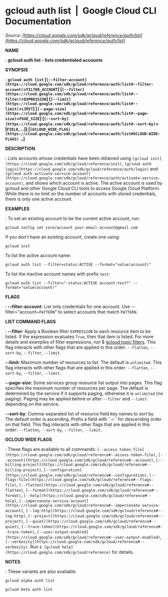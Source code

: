 # gcloud auth list  |  Google Cloud CLI Documentation

*Source: [https://cloud.google.com/sdk/gcloud/reference/auth/list](https://cloud.google.com/sdk/gcloud/reference/auth/list)*

**NAME**

: **gcloud auth list - lists credentialed accounts**

**SYNOPSIS**

: **`gcloud auth list` [`[--filter-account](https://cloud.google.com/sdk/gcloud/reference/auth/list#--filter-account)`=`FILTER_ACCOUNT`] [`[--filter](https://cloud.google.com/sdk/gcloud/reference/auth/list#--filter)`=`EXPRESSION`] [`[--limit](https://cloud.google.com/sdk/gcloud/reference/auth/list#--limit)`=`LIMIT`] [`[--page-size](https://cloud.google.com/sdk/gcloud/reference/auth/list#--page-size)`=`PAGE_SIZE`] [`[--sort-by](https://cloud.google.com/sdk/gcloud/reference/auth/list#--sort-by)`=[`FIELD`,…]] [`[GCLOUD_WIDE_FLAG](https://cloud.google.com/sdk/gcloud/reference/auth/list#GCLOUD-WIDE-FLAGS) …`]**

**DESCRIPTION**

: Lists accounts whose credentials have been obtained using `[gcloud init](https://cloud.google.com/sdk/gcloud/reference/init)`, `[gcloud auth login](https://cloud.google.com/sdk/gcloud/reference/auth/login)` and
`[gcloud auth
activate-service-account](https://cloud.google.com/sdk/gcloud/reference/auth/activate-service-account)`, and shows which account is active. The
active account is used by gcloud and other Google Cloud CLI tools to access
Google Cloud Platform. While there is no limit on the number of accounts with
stored credentials, there is only one active account.

**EXAMPLES**

: To set an existing account to be the current active account, run:

```
gcloud config set core/account your-email-account@gmail.com
```

If you don't have an existing account, create one using:

```
gcloud init
```

To list the active account name:

```
gcloud auth list --filter=status:ACTIVE --format="value(account)"
```

To list the inactive account names with prefix `test`:

```
gcloud auth list --filter="-status:ACTIVE account:test*" --format="value(account)"
```

**FLAGS**

: **--filter-account**:
List only credentials for one account. Use
--filter="account~`PATTERN`" to select accounts that match
`PATTERN`.

**LIST COMMAND FLAGS**

: **--filter**:
Apply a Boolean filter `EXPRESSION` to each resource item
to be listed. If the expression evaluates `True`, then that item is
listed. For more details and examples of filter expressions, run $ [gcloud topic filters](https://cloud.google.com/sdk/gcloud/reference/topic/filters). This flag
interacts with other flags that are applied in this order:
`--flatten`, `--sort-by`, `--filter`,
`--limit`.

**--limit**:
Maximum number of resources to list. The default is `unlimited`. This
flag interacts with other flags that are applied in this order:
`--flatten`, `--sort-by`, `--filter`,
`--limit`.

**--page-size**:
Some services group resource list output into pages. This flag specifies the
maximum number of resources per page. The default is determined by the service
if it supports paging, otherwise it is `unlimited` (no paging).
Paging may be applied before or after `--filter` and
`--limit` depending on the service.

**--sort-by**:
Comma-separated list of resource field key names to sort by. The default order
is ascending. Prefix a field with ``~´´ for descending order on that
field. This flag interacts with other flags that are applied in this order:
`--flatten`, `--sort-by`, `--filter`,
`--limit`.

**GCLOUD WIDE FLAGS**

: These flags are available to all commands: `[--access-token-file](https://cloud.google.com/sdk/gcloud/reference#--access-token-file)`,
`[--account](https://cloud.google.com/sdk/gcloud/reference#--account)`, `[--billing-project](https://cloud.google.com/sdk/gcloud/reference#--billing-project)`,
`[--configuration](https://cloud.google.com/sdk/gcloud/reference#--configuration)`,
`[--flags-file](https://cloud.google.com/sdk/gcloud/reference#--flags-file)`,
`[--flatten](https://cloud.google.com/sdk/gcloud/reference#--flatten)`, `[--format](https://cloud.google.com/sdk/gcloud/reference#--format)`, `[--help](https://cloud.google.com/sdk/gcloud/reference#--help)`, `[--impersonate-service-account](https://cloud.google.com/sdk/gcloud/reference#--impersonate-service-account)`,
`[--log-http](https://cloud.google.com/sdk/gcloud/reference#--log-http)`,
`[--project](https://cloud.google.com/sdk/gcloud/reference#--project)`, `[--quiet](https://cloud.google.com/sdk/gcloud/reference#--quiet)`, `[--trace-token](https://cloud.google.com/sdk/gcloud/reference#--trace-token)`, `[--user-output-enabled](https://cloud.google.com/sdk/gcloud/reference#--user-output-enabled)`,
`[--verbosity](https://cloud.google.com/sdk/gcloud/reference#--verbosity)`.
Run `$ [gcloud help](https://cloud.google.com/sdk/gcloud/reference)` for details.

**NOTES**

: These variants are also available:

```
gcloud alpha auth list
```

```
gcloud beta auth list
```